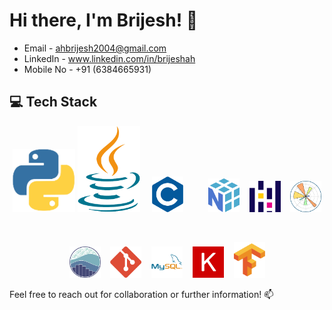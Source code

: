 # Hi there, I'm Brijesh! 👋

- Email - ahbrijesh2004@gmail.com
- LinkedIn - www.linkedin.com/in/brijeshah
- Mobile No - +91 (6384665931)

## 💻 Tech Stack
<p align="center">
  <img src="Img/python.png" alt="Python" width="100"/>
  <img src="Img/java.png" alt="Java" width="100"/>&nbsp;&nbsp;&nbsp;&nbsp;
  <img src="Img/C.png" alt="C" width="50"/>&nbsp;&nbsp;&nbsp;&nbsp;&nbsp;&nbsp;&nbsp;&nbsp;&nbsp;
  <img src="Img/numpy.png" alt="NumPy" width="50"/>&nbsp;&nbsp;&nbsp;
  <img src="Img/pandas.png" alt="Pandas" width="50"/>&nbsp;&nbsp;&nbsp;
  <img src="Img/matplotlib.png" alt="Matplotlib" width="50"/>
</p>

<br>

<p align="center">
  <img src="Img/seaborn.png" alt="Seaborn" width="50"/>&nbsp;&nbsp;&nbsp;
  <img src="Img/git.png" alt="Git" width="50"/>&nbsp;&nbsp;&nbsp;
  <img src="Img/mysq.png" alt="MySQL" width="50"/>&nbsp;&nbsp;&nbsp;
  <img src="Img/Keras.png" alt="Keras" width="50"/>&nbsp;&nbsp;&nbsp;
  <img src="Img/Tensorflow.png" alt="TensorFlow" width="50"/>
</p>

Feel free to reach out for collaboration or further information! 📫
